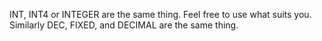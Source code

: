 INT, INT4 or INTEGER are the same thing. Feel free to use what suits you. Similarly DEC, FIXED, and DECIMAL are the same thing.